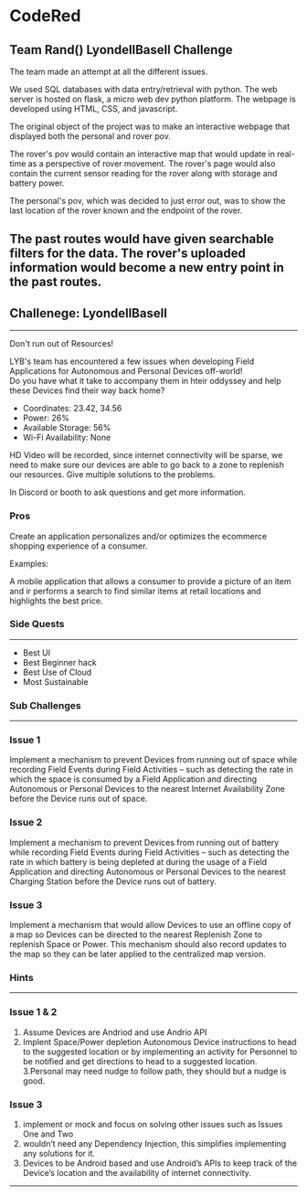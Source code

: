 # CodeRed

## Team Rand() LyondellBasell Challenge

The team made an attempt at all the different issues. 

We used SQL databases with data entry/retrieval with python. 
The web server is hosted on flask, a micro web dev python platform.
The webpage is developed using HTML, CSS, and javascript.

The original object of the project was to make an interactive webpage that displayed both the personal and rover pov. 

The rover's pov would contain an interactive map that would update in real-time as a perspective of rover movement. The rover's page would also contain the current sensor reading for the rover along with storage and battery power. 

The personal's pov, which was decided to just error out, was to show the last location of the rover known and the endpoint of the rover.

The past routes would have given searchable filters for the data. The rover's uploaded information would become a new entry point in the past routes.
------------------

## Challenege: LyondellBasell
------------------
Don't run out of Resources!

LYB's team has encountered a few issues when developing Field Applications for Autonomous and Personal Devices off-world!  
Do you have what it take to accompany them in hteir oddyssey and help these Devices find their way back home?

* Coordinates: 23.42, 34.56
* Power: 26%
* Available Storage: 56%
* Wi-Fi Availability: None

HD Video will be recorded, since internet connectivity will be sparse, we need to make sure our devices are able to go back to a zone to replenish our resources. Give multiple solutions to the problems.

In Discord or booth to ask questions and get more information.

### Pros

Create an application personalizes and/or optimizes the ecommerce shopping experience of a consumer.

Examples:

A mobile application that allows a consumer to provide a picture of an item and ir performs a search to find similar items at retail locations and highlights the best price.

### Side Quests
------------------

* Best UI
* Best Beginner hack
* Best Use of Cloud
* Most Sustainable

### Sub Challenges
------------------
### Issue 1
Implement a mechanism to prevent Devices from running out of space while recording Field Events during Field Activities – such as detecting the rate in which the space is consumed by a Field Application and directing Autonomous or Personal Devices to the nearest Internet Availability Zone before the Device runs out of space.

### Issue 2
Implement a mechanism to prevent Devices from running out of battery while recording Field Events during Field Activities – such as detecting the rate in which battery is being depleted at during the usage of a Field Application and directing Autonomous or Personal Devices to the nearest Charging Station before the Device runs out of battery.

### Issue 3
Implement a mechanism that would allow Devices to use an offline copy of a map so Devices can be directed to the nearest Replenish Zone to replenish Space or Power. This mechanism should also record updates to the map so they can be later applied to the centralized map version.


### Hints
------------------
### Issue 1 & 2
1. Assume Devices are Andriod and use Andrio API
2. Implent Space/Power depletion Autonomous Device instructions to head to the suggested location or by implementing an activity for Personnel to be notified and get directions to head to a suggested location.
3.Personal may need nudge to follow path,  they should but a nudge is good.

### Issue 3
1. implement or mock and focus on solving other issues such as Issues One and Two
2. wouldn’t need any Dependency Injection, this simplifies implementing any solutions for it.
3. Devices to be Android based and use Android’s APIs to keep track of the Device’s location and the availability of internet connectivity.
------------------


